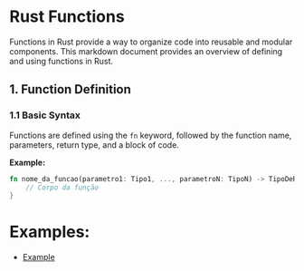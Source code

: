 # Rust Functions

Functions in Rust provide a way to organize code into reusable and modular components. This markdown document provides an overview of defining and using functions in Rust.

## 1. Function Definition

### 1.1 Basic Syntax

Functions are defined using the `fn` keyword, followed by the function name, parameters, return type, and a block of code.

**Example:**

```rust
fn nome_da_funcao(parametro1: Tipo1, ..., parametroN: TipoN) -> TipoDeRetorno {
    // Corpo da função
}
```

# Examples:

- [Example](src/main.rs)
